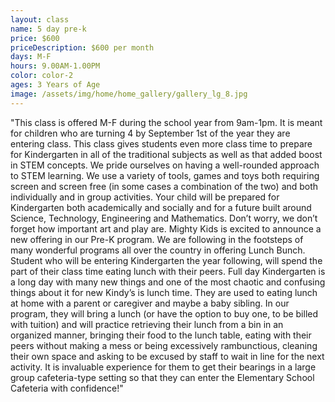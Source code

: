 ```yaml
---
layout: class
name: 5 day pre-k
price: $600
priceDescription: $600 per month
days: M-F
hours: 9.00AM-1.00PM
color: color-2
ages: 3 Years of Age
image: /assets/img/home/home_gallery/gallery_lg_8.jpg
---
```

"This class is offered M-F during the school year from 9am-1pm. It is meant for children who are turning 4 by September 1st of the year they are entering class. This class gives students even more class time to prepare for Kindergarten in all of the traditional subjects as well as that added boost in STEM concepts. We pride ourselves on having a well-rounded approach to STEM learning. We use a variety of tools, games and toys both requiring screen and screen free (in some cases a combination of the two) and both individually and in group activities. Your child will be prepared for Kindergarten both academically and socially and for a future built around Science, Technology, Engineering and Mathematics. Don’t worry, we don’t forget how important art and play are. Mighty Kids is excited to announce a new offering in our Pre-K program. We are following in the footsteps of many wonderful programs all over the country in offering Lunch Bunch.
Student who will be entering Kindergarten the year following, will spend the part of their class time eating lunch with their peers. Full day Kindergarten is a long day with many new things and one of the most chaotic and confusing things about it for new Kindy’s is lunch time. They are used to eating lunch at home with a parent or caregiver and maybe a baby sibling. In our program, they will bring a lunch (or have the option to buy one, to be billed with tuition) and will practice retrieving their lunch from a bin in an organized manner, bringing their food to the lunch table, eating with their peers without making a mess or being excessively rambunctious, cleaning their own space and asking to be excused by staff to wait in line for the next activity. It is invaluable experience for them to get their bearings in a large group cafeteria-type setting so that they can enter the Elementary School Cafeteria with confidence!"
